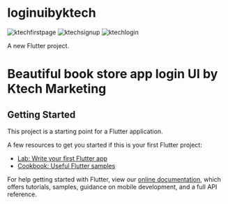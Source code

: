 # loginuibyktech

![ktechfirstpage](https://user-images.githubusercontent.com/54583829/182721308-badd6e39-de5e-4020-92ef-0b1454c14fbd.png)  ![ktechsignup](https://user-images.githubusercontent.com/54583829/182721316-bc4d8b4b-4ada-4f1a-a7d7-68f649f97539.PNG)  ![ktechlogin](https://user-images.githubusercontent.com/54583829/182721312-0cd60c5e-f057-44d3-a536-07fdb3fb89bb.PNG) 

A new Flutter project.

# Beautiful book store app login UI by Ktech Marketing

## Getting Started

This project is a starting point for a Flutter application.

A few resources to get you started if this is your first Flutter project:

- [Lab: Write your first Flutter app](https://flutter.dev/docs/get-started/codelab)
- [Cookbook: Useful Flutter samples](https://flutter.dev/docs/cookbook)

For help getting started with Flutter, view our
[online documentation](https://flutter.dev/docs), which offers tutorials,
samples, guidance on mobile development, and a full API reference.
